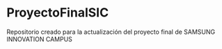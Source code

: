 # ProyectoFinalSIC
Repositorio creado para la actualización del proyecto final de SAMSUNG INNOVATION CAMPUS
